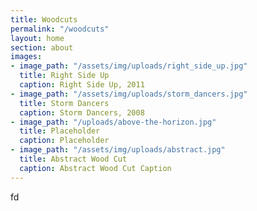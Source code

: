 ```yaml
---
title: Woodcuts
permalink: "/woodcuts"
layout: home
section: about
images:
- image_path: "/assets/img/uploads/right_side_up.jpg"
  title: Right Side Up
  caption: Right Side Up, 2011
- image_path: "/assets/img/uploads/storm_dancers.jpg"
  title: Storm Dancers
  caption: Storm Dancers, 2008
- image_path: "/uploads/above-the-horizon.jpg"
  title: Placeholder
  caption: Placeholder
- image_path: "/assets/img/uploads/abstract.jpg"
  title: Abstract Wood Cut
  caption: Abstract Wood Cut Caption
---
```


fd